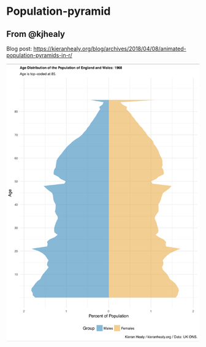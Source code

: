 # Population-pyramid

## From @kjhealy

Blog post: https://kieranhealy.org/blog/archives/2018/04/08/animated-population-pyramids-in-r/

![png](figures/pyramid.png)
